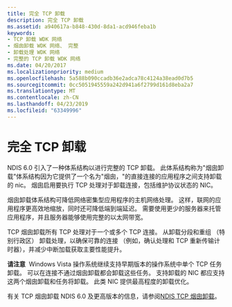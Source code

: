 ```yaml
---
title: 完全 TCP 卸载
description: 完全 TCP 卸载
ms.assetid: a940617a-b848-430d-8da1-acd946feba1b
keywords:
- TCP 卸载 WDK 网络
- 烟囱卸载 WDK 网络、 完整
- 卸载处理 WDK 网络
- 完整的 TCP 卸载 WDK 网络
ms.date: 04/20/2017
ms.localizationpriority: medium
ms.openlocfilehash: 5a588b090ccadb36e2adca78c4124a38ead0d7b5
ms.sourcegitcommit: 0cc5051945559a242d941a6f2799d161d8eba2a7
ms.translationtype: MT
ms.contentlocale: zh-CN
ms.lasthandoff: 04/23/2019
ms.locfileid: "63349996"
---
```

# <a name="full-tcp-offload"></a>完全 TCP 卸载





NDIS 6.0 引入了一种体系结构以进行完整的 TCP 卸载。 此体系结构称为"烟囱卸载"体系结构因为它提供了一个名为"烟囱，"的直接连接的应用程序之间支持卸载的 nic。 烟囱启用要执行 TCP 处理对于卸载连接，包括维护协议状态的 NIC。

烟囱卸载体系结构可降低网络密集型应用程序的主机网络处理。 这样，联网的应用程序更高效地缩放，同时还可降低端到端延迟。 需要使用更少的服务器来托管应用程序，并且服务器能够使用完整的以太网带宽。

TCP 烟囱卸载所有 TCP 处理对于一个或多个 TCP 连接。 从卸载分段和重组 （特别行政区） 卸载处理，以确保可靠的连接 （例如，确认处理和 TCP 重新传输计时器），并减少中断加载获取主要性能提升。

**请注意**  Windows Vista 操作系统继续支持早期版本的操作系统中单个 TCP 任务卸载。 可以在连接不通过烟囱卸载都会卸载这些任务。 支持卸载的 NIC 都应支持这两个烟囱卸载和任务将卸载。 此类 NIC 提供最高程度的卸载优化。

 

有关 TCP 烟囱卸载 NDIS 6.0 及更高版本的信息，请参阅[NDIS TCP 烟囱卸载](https://docs.microsoft.com/previous-versions/windows/hardware/network/ndis-tcp-chimney-offload)。

 

 





